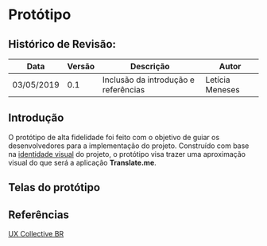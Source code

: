 # Protótipo

## Histórico de Revisão:
| Data | Versão | Descrição | Autor |
|---|---|---|---|
| 03/05/2019 | 0.1 | Inclusão da introdução e referências | Letícia Meneses |

## Introdução
O protótipo de alta fidelidade foi feito com o objetivo de guiar os desenvolvedores para a implementação do projeto. Construído com base na [identidade visual](documentos/projeto/identidade_visual.md) do projeto, o protótipo visa trazer uma aproximação visual do que será a aplicação **Translate.me**.

## Telas do protótipo



## Referências
[UX Collective BR](https://brasil.uxdesign.cc/uma-r%C3%A1pido-estudo-de-prototipagem-81a1b300471b)
